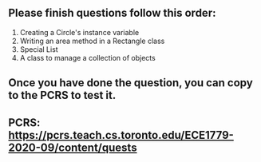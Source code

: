 ## Please finish questions follow this order:

1.  Creating a Circle's instance variable
2.  Writing an area method in a Rectangle class
3.  Special List
4.  A class to manage a collection of objects

## Once you have done the question, you can copy to the PCRS to test it.

## PCRS: https://pcrs.teach.cs.toronto.edu/ECE1779-2020-09/content/quests
